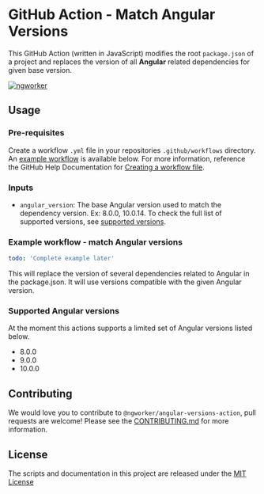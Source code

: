 # GitHub Action - Match Angular Versions

This GitHub Action (written in JavaScript) modifies the root `package.json` of a project and replaces the version of all **Angular** related dependencies for given base version.

[![ngworker](https://img.shields.io/badge/ngworker-%40-red)](https://github.com/ngworker/)

## Usage

### Pre-requisites

Create a workflow `.yml` file in your repositories `.github/workflows` directory. An [example workflow](#example-workflow---match-Angular-versions) is available below. For more information, reference the GitHub Help Documentation for [Creating a workflow file](https://help.github.com/en/articles/configuring-a-workflow#creating-a-workflow-file).

### Inputs

- `angular_version`: The base Angular version used to match the dependency version. Ex: 8.0.0, 10.0.14. To check the full list of supported versions, see [supported versions](###Supported-Angular-versions).

### Example workflow - match Angular versions

```yaml
todo: 'Complete example later'
```

This will replace the version of several dependencies related to Angular in the package.json. It will use versions compatible with the given Angular version.

### Supported Angular versions

At the moment this actions supports a limited set of Angular versions listed below.

- 8.0.0
- 9.0.0
- 10.0.0

## Contributing

We would love you to contribute to `@ngworker/angular-versions-action`, pull requests are welcome! Please see the [CONTRIBUTING.md](CONTRIBUTING.md) for more information.

## License

The scripts and documentation in this project are released under the [MIT License](LICENSE)

